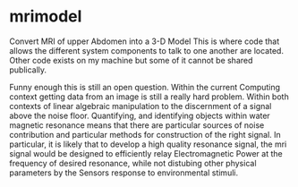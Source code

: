 # mrimodel
Convert MRI of upper Abdomen into a 3-D Model
This is where code that allows the different system components to talk to one another are located. Other code exists on my machine but some of it cannot be shared publically.

Funny enough this is still an open question. Within the current Computing context getting data from an image is still a really hard problem.
Within both contexts of linear algebraic manipulation to the discernment of a signal above the noise floor. Quantifying, and identifying objects within
water magnetic resonance means that there are particular sources of noise contribution and particular methods for construction of the right signal.
In particular, it is likely that to develop a high quality resonance signal, the mri signal would be designed to efficiently relay Electromagnetic Power at the frequency of desired resonance, while not distubing other physical parameters by the Sensors response to environmental stimuli.
